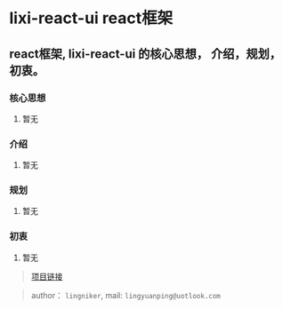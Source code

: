 # lixi-react-ui react框架

##  react框架, lixi-react-ui 的核心思想， 介绍，规划，初衷。

### 核心思想

1. 暂无

### 介绍

1. 暂无

### 规划

1. 暂无

### 初衷

1. 暂无

> <a href="https://github.com/lixi-ui/lixi-ui" target="_blank">项目链接</a>

> author： `lingniker`,  mail: `lingyuanping@uotlook.com`
